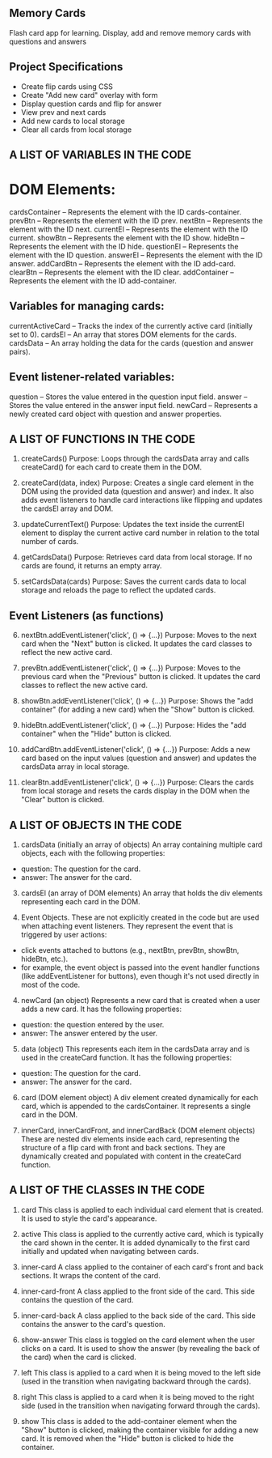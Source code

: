 ## Memory Cards

Flash card app for learning. Display, add and remove memory cards with questions and answers

## Project Specifications

- Create flip cards using CSS
- Create "Add new card" overlay with form
- Display question cards and flip for answer
- View prev and next cards
- Add new cards to local storage
- Clear all cards from local storage


## A LIST OF VARIABLES IN THE CODE

# DOM Elements:

cardsContainer – Represents the element with the ID cards-container.
prevBtn – Represents the element with the ID prev.
nextBtn – Represents the element with the ID next.
currentEl – Represents the element with the ID current.
showBtn – Represents the element with the ID show.
hideBtn – Represents the element with the ID hide.
questionEl – Represents the element with the ID question.
answerEl – Represents the element with the ID answer.
addCardBtn – Represents the element with the ID add-card.
clearBtn – Represents the element with the ID clear.
addContainer – Represents the element with the ID add-container.

## Variables for managing cards:

currentActiveCard – Tracks the index of the currently active card (initially set to 0).
cardsEl – An array that stores DOM elements for the cards.
cardsData – An array holding the data for the cards (question and answer pairs).

## Event listener-related variables:

question – Stores the value entered in the question input field.
answer – Stores the value entered in the answer input field.
newCard – Represents a newly created card object with question and answer properties.

## A LIST OF FUNCTIONS IN THE CODE

1. createCards()
  Purpose: Loops through the cardsData array and calls createCard() for each card to create them in the DOM.

2. createCard(data, index)
  Purpose: Creates a single card element in the DOM using the provided data (question and answer) and index. It also adds event listeners to handle card interactions like flipping and updates the cardsEl array and DOM.

3. updateCurrentText()
  Purpose: Updates the text inside the currentEl element to display the current active card number in relation to the total number of cards.

4. getCardsData()
  Purpose: Retrieves card data from local storage. If no cards are found, it returns an empty array.

5. setCardsData(cards)
  Purpose: Saves the current cards data to local storage and reloads the page to reflect the updated cards.

## Event Listeners (as functions)

6. nextBtn.addEventListener('click', () => {...})
  Purpose: Moves to the next card when the "Next" button is clicked. It updates the card classes to reflect the new active card.

7. prevBtn.addEventListener('click', () => {...})
  Purpose: Moves to the previous card when the "Previous" button is clicked. It updates the card classes to reflect the new active card.

8. showBtn.addEventListener('click', () => {...})
  Purpose: Shows the "add container" (for adding a new card) when the "Show" button is clicked.

9. hideBtn.addEventListener('click', () => {...})
  Purpose: Hides the "add container" when the "Hide" button is clicked.

10. addCardBtn.addEventListener('click', () => {...})
  Purpose: Adds a new card based on the input values (question and answer) and updates the cardsData array in local storage.

11. clearBtn.addEventListener('click', () => {...})
  Purpose: Clears the cards from local storage and resets the cards display in the DOM when the "Clear" button is clicked.


## A LIST OF OBJECTS IN THE CODE

1. cardsData (initially an array of objects)
  An array containing multiple card objects, each with the following properties:
- question: The question for the card.
- answer: The answer for the card.

3. cardsEl (an array of DOM elements)
  An array that holds the div elements representing each card in the DOM.

3. Event Objects.
   These are not explicitly created in the code but are used when attaching event listeners. They represent the event that is triggered by user actions:
- click events attached to buttons (e.g., nextBtn, prevBtn, showBtn, hideBtn, etc.).
- for example, the event object is passed into the event handler functions (like addEventListener for buttons), even though it's not used directly in most of the code.

4. newCard (an object)
  Represents a new card that is created when a user adds a new card. It has the following properties:
- question: the question entered by the user.
- answer: The answer entered by the user.

5. data (object)
  This represents each item in the cardsData array and is used in the createCard function. It has the following properties:
- question: The question for the card.
- answer: The answer for the card.

6. card (DOM element object)
  A div element created dynamically for each card, which is appended to the cardsContainer. It represents a single card in the DOM.

7. innerCard, innerCardFront, and innerCardBack (DOM element objects)
  These are nested div elements inside each card, representing the structure of a flip card with front and back sections.
  They are dynamically created and populated with content in the createCard function.


## A LIST OF THE CLASSES IN THE CODE

1. card
  This class is applied to each individual card element that is created. It is used to style the card's appearance.

2. active
  This class is applied to the currently active card, which is typically the card shown in the center. It is added dynamically to the first card initially and updated when navigating between cards.

3. inner-card
  A class applied to the container of each card's front and back sections. It wraps the content of the card.

4. inner-card-front
  A class applied to the front side of the card. This side contains the question of the card.

5. inner-card-back
  A class applied to the back side of the card. This side contains the answer to the card's question.

6. show-answer
  This class is toggled on the card element when the user clicks on a card. It is used to show the answer (by revealing the back of the card) when the card is clicked.

7. left
  This class is applied to a card when it is being moved to the left side (used in the transition when navigating backward through the cards).

8. right
  This class is applied to a card when it is being moved to the right side (used in the transition when navigating forward through the cards).

9. show
  This class is added to the add-container element when the "Show" button is clicked, making the container visible for adding a new card. It is removed when the "Hide" button is clicked to hide the container.


